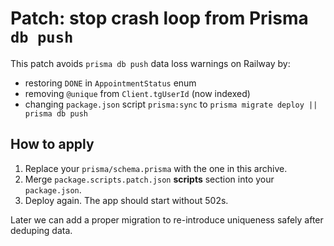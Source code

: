# Patch: stop crash loop from Prisma `db push`

This patch avoids `prisma db push` data loss warnings on Railway by:
- restoring `DONE` in `AppointmentStatus` enum
- removing `@unique` from `Client.tgUserId` (now indexed)
- changing `package.json` script `prisma:sync` to `prisma migrate deploy || prisma db push`

## How to apply
1. Replace your `prisma/schema.prisma` with the one in this archive.
2. Merge `package.scripts.patch.json` **scripts** section into your `package.json`.
3. Deploy again. The app should start without 502s.

Later we can add a proper migration to re-introduce uniqueness safely after deduping data.
